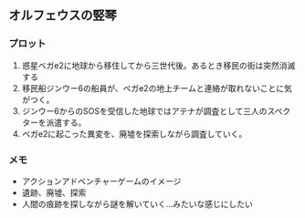 ## オルフェウスの竪琴

### プロット
1. 惑星ベガe2に地球から移住してから三世代後。あるとき移民の街は突然消滅する
1. 移民船ジンウー6の船員が、ベガe2の地上チームと連絡が取れないことに気がつく。
1. ジンウー6からのSOSを受信した地球ではアテナが調査として三人のスペクターを派遣する。
1. ベガe2に起こった異変を、廃墟を探索しながら調査していく。

### メモ
- アクションアドベンチャーゲームのイメージ
- 遺跡、廃墟、探索
- 人間の痕跡を探しながら謎を解いていく…みたいな感じにしたい